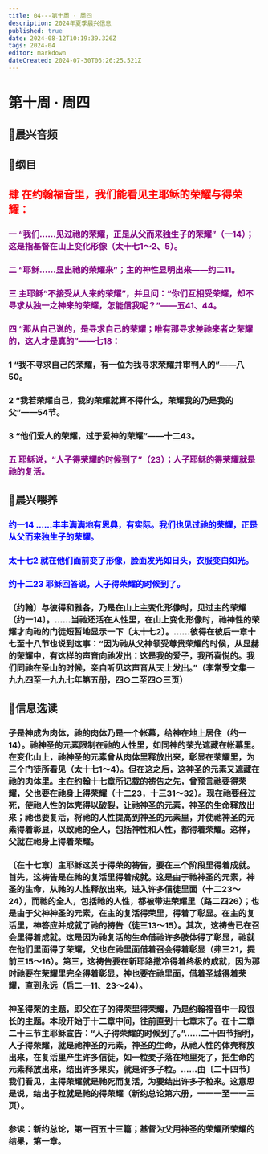 ```yaml
---
title: 04---第十周 · 周四
description: 2024年夏季晨兴信息
published: true
date: 2024-08-12T10:19:39.326Z
tags: 2024-04
editor: markdown
dateCreated: 2024-07-30T06:26:25.521Z
---
```


# 第十周 · 周四
## 🎵晨兴音频

## 📖纲目

## <font color=red>**肆**    **在约翰福音里，我们能看见主耶稣的荣耀与得荣耀：**</font>

### <font color=purple>一    “我们……见过祂的荣耀，正是从父而来独生子的荣耀”（一14）；这是指基督在山上变化形像（太十七1～2、5）。</font>

### <font color=purple>二    “耶稣……显出祂的荣耀来”；主的神性显明出来——约二11。</font>

### <font color=purple>三    主耶稣“不接受从人来的荣耀”，并且问：“你们互相受荣耀，却不寻求从独一之神来的荣耀，怎能信我呢？”——五41、44。</font>

### <font color=purple>四    “那从自己说的，是寻求自己的荣耀；唯有那寻求差祂来者之荣耀的，这人才是真的”——七18：</font>

### 1    “我不寻求自己的荣耀，有一位为我寻求荣耀并审判人的”——八50。

### 2    “我若荣耀自己，我的荣耀就算不得什么，荣耀我的乃是我的父”——54节。

### 3    “他们爱人的荣耀，过于爱神的荣耀”——十二43。

### <font color=purple>五    耶稣说，“人子得荣耀的时候到了”（23）；人子耶稣的得荣耀就是祂的复活。</font>

## 📖晨兴喂养

### <font color=blue>约一14    ……丰丰满满地有恩典，有实际。我们也见过祂的荣耀，正是从父而来独生子的荣耀。</font>

### <font color=blue>太十七2    就在他们面前变了形像，脸面发光如日头，衣服变白如光。</font>

### <font color=blue>约十二23    耶稣回答说，人子得荣耀的时候到了。</font>

### 〔约翰〕与彼得和雅各，乃是在山上主变化形像时，见过主的荣耀〔约一14〕。……当祂还活在人性里，在山上变化形像时，祂神性的荣耀才向祂的门徒短暂地显示一下〔太十七2〕。……彼得在彼后一章十七至十八节也说到这事：“因为祂从父神领受尊贵荣耀的时候，从显赫的荣耀中，有这样的声音向祂发出：这是我的爱子，我所喜悦的。我们同祂在圣山的时候，亲自听见这声音从天上发出。”（李常受文集一九九四至一九九七年第五册，四○二至四○三页）

## 📖信息选读

### 子是神成为肉体，祂的肉体乃是一个帐幕，给神在地上居住（约一14）。祂神圣的元素限制在祂的人性里，如同神的荣光遮藏在帐幕里。在变化山上，祂神圣的元素曾从肉体里释放出来，彰显在荣耀里，为三个门徒所看见（太十七1～4）。但在这之后，这神圣的元素又遮藏在祂的肉体里。主在约翰十七章所记载的祷告之先，曾预言祂要得荣耀，父也要在祂身上得荣耀（十二23，十三31～32）。现在祂要经过死，使祂人性的体壳得以破裂，让祂神圣的元素，神圣的生命释放出来；祂也要复活，将祂的人性提高到神圣的元素里，并使祂神圣的元素得着彰显，以致祂的全人，包括神性和人性，都得着荣耀。这样，父就在祂身上得着荣耀。

### 〔在十七章〕主耶稣这关于得荣的祷告，要在三个阶段里得着成就。首先，这祷告是在祂的复活里得着成就。这是由于祂神圣的元素，神圣的生命，从祂的人性释放出来，进入许多信徒里面（十二23～24），而祂的全人，包括祂的人性，都被带进荣耀里（路二四26）；也是由于父神神圣的元素，在主的复活得荣里，得着了彰显。在主的复活里，神答应并成就了祂的祷告（徒三13～15）。其次，这祷告已在召会里得着成就。这是因为祂复活的生命借祂许多肢体得了彰显，祂就在他们里面得了荣耀，父也在祂里面借着召会得着彰显（弗三21，提前三15～16）。第三，这祷告要在新耶路撒冷得着终极的成就，因为那时祂要在荣耀里完全得着彰显，神也要在祂里面，借着圣城得着荣耀，直到永远（启二一11、23～24）。

### 神圣得荣的主题，即父在子的得荣里得荣耀，乃是约翰福音中一段很长的主题。本段开始于十二章中间，往前直到十七章末了。在十二章二十三节主耶稣宣告：“人子得荣耀的时候到了。”……二十四节指明，人子得荣耀，就是祂神圣的元素，神圣的生命，从祂人性的体壳释放出来，在复活里产生许多信徒，如一粒麦子落在地里死了，把生命的元素释放出来，结出许多果实，就是许多子粒。……由〔二十四节〕我们看见，主得荣耀就是祂死而复活，为要结出许多子粒来。这意思是说，结出子粒就是祂的得荣耀（新约总论第六册，一一一至一一三页）。

### 参读：新约总论，第一百五十三篇；基督为父用神圣的荣耀所荣耀的结果，第一章。

<!-- Google tag (gtag.js) -->
<script async src="https://www.googletagmanager.com/gtag/js?id=G-1P8709Z16T"></script>
<script>
  window.dataLayer = window.dataLayer || [];
  function gtag(){dataLayer.push(arguments);}
  gtag('js', new Date());

  gtag('config', 'G-1P8709Z16T');
</script>